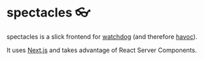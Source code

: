 # spectacles :eyeglasses:

spectacles is a slick frontend for [watchdog](/crates/watchdog/) (and therefore
[havoc](/crates/havoc/)).

It uses [Next.js](https://nextjs.org/) and takes advantage of React Server
Components.
